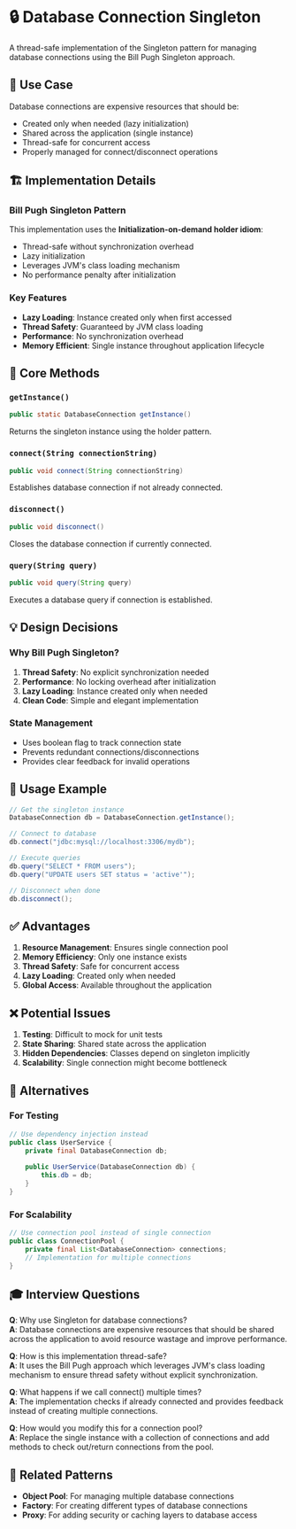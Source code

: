 # 🔒 Database Connection Singleton

A thread-safe implementation of the Singleton pattern for managing database connections using the Bill Pugh Singleton approach.

## 🎯 Use Case

Database connections are expensive resources that should be:
- Created only when needed (lazy initialization)
- Shared across the application (single instance)
- Thread-safe for concurrent access
- Properly managed for connect/disconnect operations

## 🏗️ Implementation Details

### Bill Pugh Singleton Pattern
This implementation uses the **Initialization-on-demand holder idiom**:
- Thread-safe without synchronization overhead
- Lazy initialization
- Leverages JVM's class loading mechanism
- No performance penalty after initialization

### Key Features
- **Lazy Loading**: Instance created only when first accessed
- **Thread Safety**: Guaranteed by JVM class loading
- **Performance**: No synchronization overhead
- **Memory Efficient**: Single instance throughout application lifecycle

## 🔧 Core Methods

### `getInstance()`
```java
public static DatabaseConnection getInstance()
```
Returns the singleton instance using the holder pattern.

### `connect(String connectionString)`
```java
public void connect(String connectionString)
```
Establishes database connection if not already connected.

### `disconnect()`
```java
public void disconnect()
```
Closes the database connection if currently connected.

### `query(String query)`
```java
public void query(String query)
```
Executes a database query if connection is established.

## 💡 Design Decisions

### Why Bill Pugh Singleton?
1. **Thread Safety**: No explicit synchronization needed
2. **Performance**: No locking overhead after initialization
3. **Lazy Loading**: Instance created only when needed
4. **Clean Code**: Simple and elegant implementation

### State Management
- Uses boolean flag to track connection state
- Prevents redundant connections/disconnections
- Provides clear feedback for invalid operations

## 🧪 Usage Example

```java
// Get the singleton instance
DatabaseConnection db = DatabaseConnection.getInstance();

// Connect to database
db.connect("jdbc:mysql://localhost:3306/mydb");

// Execute queries
db.query("SELECT * FROM users");
db.query("UPDATE users SET status = 'active'");

// Disconnect when done
db.disconnect();
```

## ✅ Advantages

1. **Resource Management**: Ensures single connection pool
2. **Memory Efficiency**: Only one instance exists
3. **Thread Safety**: Safe for concurrent access
4. **Lazy Loading**: Created only when needed
5. **Global Access**: Available throughout the application

## ❌ Potential Issues

1. **Testing**: Difficult to mock for unit tests
2. **State Sharing**: Shared state across the application
3. **Hidden Dependencies**: Classes depend on singleton implicitly
4. **Scalability**: Single connection might become bottleneck

## 🔄 Alternatives

### For Testing
```java
// Use dependency injection instead
public class UserService {
    private final DatabaseConnection db;
    
    public UserService(DatabaseConnection db) {
        this.db = db;
    }
}
```

### For Scalability
```java
// Use connection pool instead of single connection
public class ConnectionPool {
    private final List<DatabaseConnection> connections;
    // Implementation for multiple connections
}
```

## 🎓 Interview Questions

**Q**: Why use Singleton for database connections?  
**A**: Database connections are expensive resources that should be shared across the application to avoid resource wastage and improve performance.

**Q**: How is this implementation thread-safe?  
**A**: It uses the Bill Pugh approach which leverages JVM's class loading mechanism to ensure thread safety without explicit synchronization.

**Q**: What happens if we call connect() multiple times?  
**A**: The implementation checks if already connected and provides feedback instead of creating multiple connections.

**Q**: How would you modify this for a connection pool?  
**A**: Replace the single instance with a collection of connections and add methods to check out/return connections from the pool.

## 🔗 Related Patterns

- **Object Pool**: For managing multiple database connections
- **Factory**: For creating different types of database connections
- **Proxy**: For adding security or caching layers to database access
